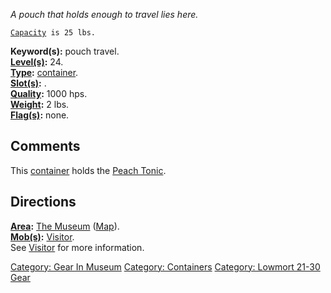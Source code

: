 *A pouch that holds enough to travel lies here.*

[`Capacity`](Container_Values "wikilink")` is 25 lbs.`

**Keyword(s):** pouch travel.  
**[Level(s)](Object_Level "wikilink"):** 24.  
**[Type](:Category:_Object_Types "wikilink"):**
[container](:Category:_Containers "wikilink").  
**[Slot(s)](Object_Slots "wikilink"):** <worn about body>.  
**[Quality](Object_Quality "wikilink"):** 1000 hps.  
**[Weight](Object_Weight "wikilink"):** 2 lbs.  
**[Flag(s)](:Category:_Object_Flags "wikilink"):** none.  

## Comments

This [container](:Category:_Containers "wikilink") holds the [Peach
Tonic](Peach_Tonic "wikilink").

## Directions

**[Area](:Category:_Areas "wikilink"):** [The
Museum](:Category:_Museum "wikilink") ([Map](Museum_Map "wikilink")).  
**[Mob(s)](:Category:_Mobs "wikilink"):**
[Visitor](Visitor "wikilink").  
See [Visitor](Visitor "wikilink") for more information.  

[Category: Gear In Museum](Category:_Gear_In_Museum "wikilink")
[Category: Containers](Category:_Containers "wikilink") [Category:
Lowmort 21-30 Gear](Category:_Lowmort_21-30_Gear "wikilink")
